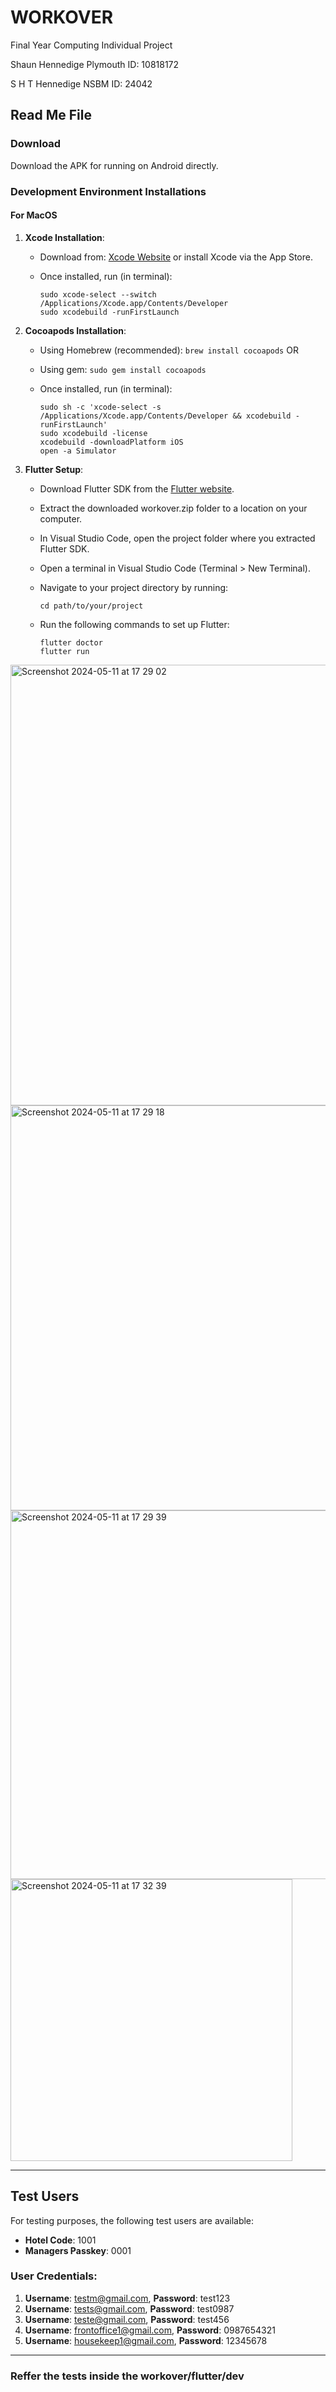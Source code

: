 # WORKOVER
Final Year Computing Individual Project

Shaun Hennedige Plymouth ID: 10818172

S H T Hennedige NSBM ID: 24042

## Read Me File

### Download
Download the APK for running on Android directly.

### Development Environment Installations

#### For MacOS
1. **Xcode Installation**:
   - Download from: [Xcode Website](https://developer.apple.com/xcode/) or install Xcode via the App Store.
   - Once installed, run (in terminal):

     ```
     sudo xcode-select --switch /Applications/Xcode.app/Contents/Developer
     sudo xcodebuild -runFirstLaunch
     ```

2. **Cocoapods Installation**:
   - Using Homebrew (recommended): `brew install cocoapods`
     OR
   - Using gem: `sudo gem install cocoapods`
   - Once installed, run (in terminal):

     ```
     sudo sh -c 'xcode-select -s /Applications/Xcode.app/Contents/Developer && xcodebuild -runFirstLaunch'
     sudo xcodebuild -license
     xcodebuild -downloadPlatform iOS
     open -a Simulator
     ```
     
4. **Flutter Setup**:
   - Download Flutter SDK from the [Flutter website](https://flutter.dev/docs/get-started/install).
   - Extract the downloaded workover.zip folder to a location on your computer.
   - In Visual Studio Code, open the project folder where you extracted Flutter SDK.
   - Open a terminal in Visual Studio Code (Terminal > New Terminal).
   - Navigate to your project directory by running:

     ```
     cd path/to/your/project
     ```

   - Run the following commands to set up Flutter:

     ```
     flutter doctor
     flutter run
     ```

 <img width="705" alt="Screenshot 2024-05-11 at 17 29 02" src="https://github.com/ShaunHennedige/WORKOVER/assets/99944769/e7b044ce-3c4d-43a2-a03e-2f779663212c">   
 

 
<img width="648" alt="Screenshot 2024-05-11 at 17 29 18" src="https://github.com/ShaunHennedige/WORKOVER/assets/99944769/d2ad6537-498b-48d1-9012-25de9283429e">



<img width="590" alt="Screenshot 2024-05-11 at 17 29 39" src="https://github.com/ShaunHennedige/WORKOVER/assets/99944769/abbaf87f-edc9-485e-a044-fc1d562ad28b">



<img width="451" alt="Screenshot 2024-05-11 at 17 32 39" src="https://github.com/ShaunHennedige/WORKOVER/assets/99944769/e18b97e1-1075-4b5e-8699-5a6c453495d6">




---

## Test Users

For testing purposes, the following test users are available:

- **Hotel Code**: 1001
- **Managers Passkey**: 0001

### User Credentials:

1. **Username**: testm@gmail.com, **Password**: test123
2. **Username**: tests@gmail.com, **Password**: test0987
3. **Username**: teste@gmail.com, **Password**: test456
4. **Username**: frontoffice1@gmail.com, **Password**: 0987654321
5. **Username**: housekeep1@gmail.com, **Password**: 12345678

--- 

### Reffer the tests inside the workover/flutter/dev

